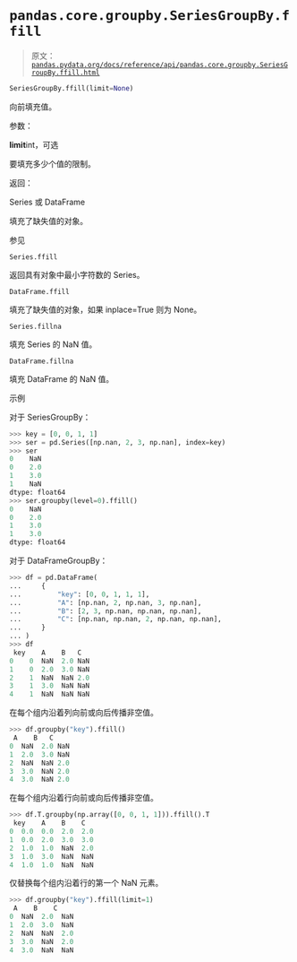 # `pandas.core.groupby.SeriesGroupBy.ffill`

> 原文：[`pandas.pydata.org/docs/reference/api/pandas.core.groupby.SeriesGroupBy.ffill.html`](https://pandas.pydata.org/docs/reference/api/pandas.core.groupby.SeriesGroupBy.ffill.html)

```py
SeriesGroupBy.ffill(limit=None)
```

向前填充值。

参数：

**limit**int，可选

要填充多少个值的限制。

返回：

Series 或 DataFrame

填充了缺失值的对象。

参见

`Series.ffill`

返回具有对象中最小字符数的 Series。

`DataFrame.ffill`

填充了缺失值的对象，如果 inplace=True 则为 None。

`Series.fillna`

填充 Series 的 NaN 值。

`DataFrame.fillna`

填充 DataFrame 的 NaN 值。

示例

对于 SeriesGroupBy：

```py
>>> key = [0, 0, 1, 1]
>>> ser = pd.Series([np.nan, 2, 3, np.nan], index=key)
>>> ser
0    NaN
0    2.0
1    3.0
1    NaN
dtype: float64
>>> ser.groupby(level=0).ffill()
0    NaN
0    2.0
1    3.0
1    3.0
dtype: float64 
```

对于 DataFrameGroupBy：

```py
>>> df = pd.DataFrame(
...     {
...         "key": [0, 0, 1, 1, 1],
...         "A": [np.nan, 2, np.nan, 3, np.nan],
...         "B": [2, 3, np.nan, np.nan, np.nan],
...         "C": [np.nan, np.nan, 2, np.nan, np.nan],
...     }
... )
>>> df
 key    A    B   C
0    0  NaN  2.0 NaN
1    0  2.0  3.0 NaN
2    1  NaN  NaN 2.0
3    1  3.0  NaN NaN
4    1  NaN  NaN NaN 
```

在每个组内沿着列向前或向后传播非空值。

```py
>>> df.groupby("key").ffill()
 A    B   C
0  NaN  2.0 NaN
1  2.0  3.0 NaN
2  NaN  NaN 2.0
3  3.0  NaN 2.0
4  3.0  NaN 2.0 
```

在每个组内沿着行向前或向后传播非空值。

```py
>>> df.T.groupby(np.array([0, 0, 1, 1])).ffill().T
 key    A    B    C
0  0.0  0.0  2.0  2.0
1  0.0  2.0  3.0  3.0
2  1.0  1.0  NaN  2.0
3  1.0  3.0  NaN  NaN
4  1.0  1.0  NaN  NaN 
```

仅替换每个组内沿着行的第一个 NaN 元素。

```py
>>> df.groupby("key").ffill(limit=1)
 A    B    C
0  NaN  2.0  NaN
1  2.0  3.0  NaN
2  NaN  NaN  2.0
3  3.0  NaN  2.0
4  3.0  NaN  NaN 
```
